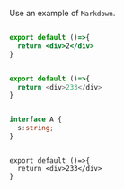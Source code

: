 Use an example of `Markdown`.

```jsx

export default ()=>{
  return <div>2</div>
}

```

```js

export default ()=>{
  return <div>233</div>
}

```

```ts

interface A {
  s:string;
}

```

```tsx

export default ()=>{
  return <div>233</div>
}

```